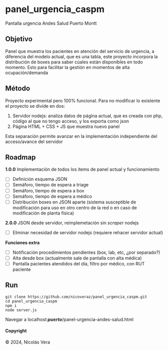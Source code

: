 # panel_urgencia_caspm
Pantalla urgencia Andes Salud Puerto Montt

## Objetivo

Panel que muestra los pacientes en atención del servicio de urgencia, a diferencia del modelo actual, que es una tabla, este proyecto incorpora la distribución de boxes para saber cúales están disponibles en todo momento. Esto para facilitar la gestión en momentos de alta ocupación/demanda

## Método

Proyecto experimental pero 100% funcional. Para no modificar lo existente el proyecto se divide en dos: 

1. Servidor nodejs: analiza datos de página actual, que es creada con php, código al que no tengo acceso, y los exporta como json
2. Página HTML + CSS + JS que muestra nuevo panel

Esta separación permite avanzar en la implementación independiente del acceso/avance del servidor

## Roadmap

**1.0.0** Implementación de todos los ítems de panel actual y funcionamiento
- [ ] Definición esquema JSON
- [ ] Semáforo, tiempo de espera a triage
- [ ] Semáforo, tiempo de espera a box
- [ ] Semáforo, tiempo de espera a médico
- [ ] Distribución boxes en JSON aparte (sistema susceptible de modificación para uso en otro centro de la red o en caso de modificación de planta física) 

**2.0.0** JSON desde servidor, reimplemetación sin *scraper* nodejs

- [ ] Eliminar necesidad de servidor nodejs (requiere rehacer servidor actual)

**Funciones extra**

- [ ] Notificación procedimientos pendientes (box, lab, etc, ¿por separado?)
- [ ] Alta desde box (actualmente sale de pantalla con alta médica)
- [ ] Pantalla pacientes atendidos del día, filtro por médico, con RUT paciente

## Run

```
git clone https://github.com/nicoveraz/panel_urgencia_caspm.git
cd panel_urgencia_caspm
npm i
node server.js
```

Navegar a localhost:***puerto***/panel-urgencia-andes-salud.html

#### Copyright

© 2024, Nicolás Vera
